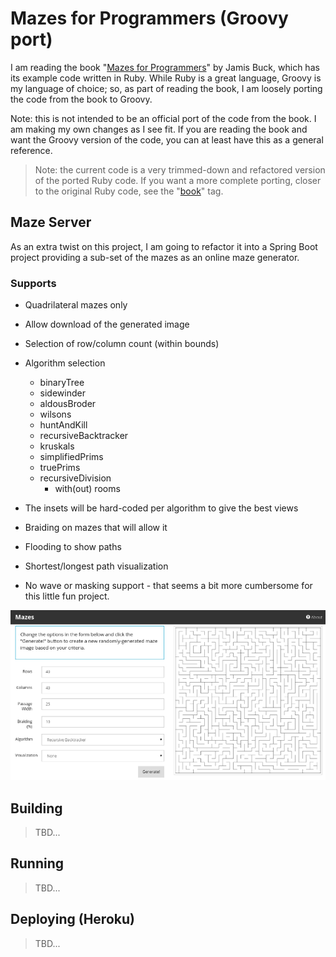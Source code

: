 # Mazes for Programmers (Groovy port)

I am reading the book "[Mazes for Programmers](https://pragprog.com/book/jbmaze/mazes-for-programmers)" by Jamis Buck, which has its example code 
written in Ruby. While Ruby is a great language, Groovy is my language of choice; so, as part of reading the book, I am loosely porting the code
from the book to Groovy.

Note: this is not intended to be an official port of the code from the book. I am making my own changes as I see fit. If you are reading the book and
want the Groovy version of the code, you can at least have this as a general reference.

> Note: the current code is a very trimmed-down and refactored version of the ported Ruby code. If you want a more complete porting, closer to the 
original Ruby code, see the "[book](https://github.com/cjstehno/mazes/releases/tag/book)" tag.

## Maze Server

As an extra twist on this project, I am going to refactor it into a Spring Boot project providing a sub-set of the mazes as an online maze generator.

### Supports

* Quadrilateral mazes only
* Allow download of the generated image
* Selection of row/column count (within bounds)
* Algorithm selection
    * binaryTree
    * sidewinder
    * aldousBroder
    * wilsons
    * huntAndKill
    * recursiveBacktracker
    * kruskals
    * simplifiedPrims
    * truePrims
    * recursiveDivision
        * with(out) rooms
* The insets will be hard-coded per algorithm to give the best views
* Braiding on mazes that will allow it
* Flooding to show paths
* Shortest/longest path visualization

* No wave or masking support - that seems a bit more cumbersome for this little fun project.

![Screenshot](screenshot.png)


## Building

> TBD...

## Running

> TBD...

## Deploying (Heroku)

> TBD...
